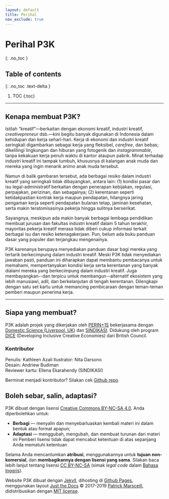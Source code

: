```yaml
---
layout: default
title: Perihal
nav_exclude: true
---
```


# Perihal P3K
{: .no_toc }

## Table of contents
{: .no_toc .text-delta }

1. TOC
{:toc}

---

## Kenapa membuat P3K?

Istilah “kreatif”—berkaitan dengan ekonomi kreatif, industri kreatif, _creativepreneur_ dsb.—kini begitu banyak digunakan di Indonesia dalam kehidupan dan kerja sehari-hari. Kerja di ekonomi dan industri kreatif seringkali digambarkan sebagai kerja yang fleksibel, _carefree_, dan bebas; dikelilingi lingkungan dan hiburan yang fotogenik dan _instagrammable_, tanpa kekakuan kerja penuh waktu di kantor ataupun pabrik. Minat terhadap industri kreatif ini tampak tumbuh, khususnya di kalangan anak muda dan mereka yang ingin menarik animo anak muda tersebut.

Namun di balik gambaran tersebut, ada berbagai resiko dalam industri kreatif yang seringkali tidak dibayangkan, antara lain: (1) kondisi pasar dan isu legal-administratif berkaitan dengan penerapan kebijakan, regulasi, perpajakan, perizinan, dan sebagainya; (2) kerentanan seperti ketidakpastian kontrak kerja maupun pendapatan, hilangnya jaring pengaman kerja seperti pendapatan bulanan tetap, jaminan kesehatan, serta makin teratomisasinya pekerja hingga sulitnya berserikat.

Sayangnya, meskipun ada makin banyak berbagai lembaga pendidikan membuat jurusan dan fakultas industri kreatif dalam 5 tahun terakhir, mayoritas pekerja kreatif merasa tidak diberi cukup informasi terkait berbagai isu dan resiko ketenagakerjaan. Pun, belum ada buku panduan dasar yang populer dan terjangkau mengenainya.

P3K karenanya berupaya menyediakan panduan dasar bagi mereka yang tertarik berkecimpung dalam industri kreatif. Meski P3K tidak menyediakan jawaban pasti, panduan ini diharapkan dapat membantu pembacanya untuk memahami, mempertanyakan kondisi kerja serta kerentanan yang banyak dialami mereka yang berkecimpung dalam industri kreatif. Juga membayangkan--dan terpicu untuk membangun--alternatif ekosistem yang lebih manusiawi, adil, dan berkelanjutan di tengah kerentanan. Dilengkapi dengan satu set kartu untuk memancing pembicaraan dengan teman-teman pemberi maupun penerima kerja.

---

## Siapa yang membuat?

P3K adalah projek yang dikerjakan oleh [PERIN+1S](https://perintis.or.id) bekerjasama dengan [Domestic Science (Liverpool, UK)](https://domesticscience.org.uk/) dan [SINDIKASI](http://sindikasi.org/). Didukung oleh program [DICE](https://www.britishcouncil.org/programmes/dice/fund) (Developing Inclusive Creative Economies) dari British Council.

### Kontributor

Penulis: Kathleen Azali
Ilustrator: Nita Darsono  
Desain: Andriew Budiman  
Reviewer kartu: Ellena Ekarahendy (SINDIKASI)

Berminat menjadi kontributor? Silakan cek [Github repo](https://github.com/PERINT1S/p3k/)

## Boleh sebar, salin, adaptasi?

P3K dibuat dengan lisensi [Creative Commons BY-NC-SA 4.0](https://creativecommons.org/licenses/by-nc-sa/4.0/). Anda diperbolehkan untuk:

* **Berbagi** — menyalin dan menyebarluaskan kembali materi ini dalam bentuk atau format apapun;
* **Adaptasi** — menggubah, mengubah, dan membuat turunan dari materi ini
Pemberi lisensi tidak dapat mencabut ketentuan di atas sepanjang Anda mematuhi ketentuan

Selama Anda mencantumkan **atribusi**, menggunakannya untuk **tujuan non-komersial**, dan **membagikannya dengan lisensi yang sama**. Silakan baca lebih lanjut tentang lisensi [CC BY-NC-SA](https://creativecommons.org/licenses/by-nc-sa/4.0/deed.id) (simak _legal code_ dalam [Bahasa Inggris](https://creativecommons.org/licenses/by-nc-sa/4.0/legalcode)).

Website P3K dibuat dengan [Jekyll](https://jekyllrb.com/), dihosting di [Github Pages](https://pages.github.com/), menggunakan layout [Just the Docs](https://pmarsceill.github.io/just-the-docs/) &copy; 2017-2019 [Patrick Marsceill](http://patrickmarsceill.com), didistribusikan dengan [MIT license](https://github.com/pmarsceill/just-the-docs/tree/master/LICENSE.txt).
